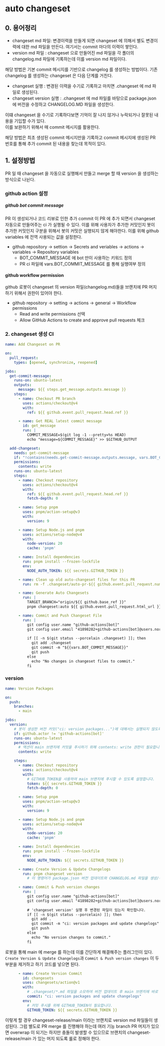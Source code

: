 # auto changeset

## 0. 용어정리
- changeset md 파일: 변경이력을 만들게 되면 changeset 에 의해서 별도 변경이력에 대한 md 파일을 만든다. 여기서는 commit 마다의 이력이 쌓인다.
- version md 파일 : changeset 으로 만들어진 md 파일을 각 폴더의 changelog.md 파일에 기록하는데 이를 version md 파일이다.

해당 방법은 기본 commit 메시지를 기반으로 changelog 를 생성하는 방법이다.
기존 changelog 를 생성하는 changeset 은 다음 단계를 거친다.
- changeset 실행 : 변경된 이력을 수기로 기록하고 마치면 .changeset 에 md 파일로 생성된다.
- changeset version 실행 : .changeset 에 md 파일를 바탕으로 package.json 에 버전을 수정하고 CHANGELOG.MD 파일을 생성한다. 

이떄 changeset 을 수기로 기록하다보면 기억이 잘 나지 않거나 누락되거나 잘못된 내용을 기입할 수가 있다.<br>
이를 보완하기 위해서 매 commit 메시지를 활용한다.

해당 방법은 최초 생성된 commit 메시지만을 기록하고 commit 메시지에 생성된 PR 번호를 통해 추가 commit 된 내용을 찾는데 목적이 있다.

## 1. 설정방법
PR 일 때 changeset 을 자동으로 실행해서 만들고 merge 할 때 version 을 생성하는 방식으로 나뉜다.
### github action 설정
##### github bot commit message
PR 이 생성되거나 코드 리뷰로 인한 추가 commit 이 PR 에 추가 되면서 changeset 자동으로 만들어주는 ci 가
실행될 수 있다. 이를 위해 사용자가 추가한 커밋인지 봇이 추가한 커밋인지 구분을 위해서 봇의 커밋은 실행되지 않게 해야한다.
이를 위해 github variables 에 전역 사용되는 값을 설정한다.
- github repository -> settion -> Secrets and veriables -> actions -> variables -> Repository variables
  - BOT_COMMIT_MESSAGE 에 bot 만이 사용하는 키워드 정의
  - PR ci 파일에 vars.BOT_COMMIT_MESSAGE 를 통해 실행여부 정의

#### github workflow permission
github 로봇이 changeset 의 version 파일(changelog.md)들을 브랜치에 PR 머지하기 위해서 권한이 있어야 한다.
- github repository -> setting -> actions -> general -> Workflow permissions
  - Read and write permissions 선택
  - Allow GitHub Actions to create and approve pull requests 체크
  
### 2. changeset 생성 CI
```yaml
name: Add Changeset on PR

on:
  pull_request:
    types: [opened, synchronize, reopened]

jobs:
  get-commit-message:
    runs-on: ubuntu-latest
    outputs:
      message: ${{ steps.get_message.outputs.message }}
    steps:
      - name: Checkout PR branch
        uses: actions/checkout@v4
        with:
          ref: ${{ github.event.pull_request.head.ref }}

      - name: Get REAL latest commit message
        id: get_message
        run: |
          COMMIT_MESSAGE=$(git log -1 --pretty=%s HEAD)
          echo "message=${COMMIT_MESSAGE}" >> $GITHUB_OUTPUT

  add-changeset:
    needs: get-commit-message
    if: "!contains(needs.get-commit-message.outputs.message, vars.BOT_COMMIT_MESSAGE)"
    permissions:
      contents: write
    runs-on: ubuntu-latest
    steps:
      - name: Checkout repository
        uses: actions/checkout@v4
        with:
          ref: ${{ github.event.pull_request.head.ref }}
          fetch-depth: 0

      - name: Setup pnpm
        uses: pnpm/action-setup@v3
        with:
          version: 9

      - name: Setup Node.js and pnpm
        uses: actions/setup-node@v4
        with:
          node-version: 20
          cache: 'pnpm'

      - name: Install dependencies
        run: pnpm install --frozen-lockfile
        env:
          NODE_AUTH_TOKEN: ${{ secrets.GITHUB_TOKEN }}

      - name: Clean up old auto-changeset files for this PR
        run: rm -f .changeset/auto-pr-${{ github.event.pull_request.number }}-*.md

      - name: Generate Auto Changesets
        run: |
          TARGET_BRANCH="origin/${{ github.base_ref }}"
          pnpm changeset:auto ${{ github.event.pull_request.html_url }} ${{ github.head_ref }} $TARGET_BRANCH ${{ github.event.pull_request.number }}

      - name: Commit and Push Changeset File
        run: |
          git config user.name "github-actions[bot]"
          git config user.email "41898282+github-actions[bot]@users.noreply.github.com"
          
          if [[ -n $(git status --porcelain .changeset) ]]; then
            git add .changeset
            git commit -m "${{vars.BOT_COMMIT_MESSAGE}}"
            git push
          else
            echo "No changes in changeset files to commit."
          fi
```
### version
```yaml
name: Version Packages

on:
  push:
    branches:
      - main

jobs:
  version:
    # 봇이 생성한 버전 커밋("ci: version packages...")에 대해서는 실행되지 않도록 하여 중복 실행 방지
    if: github.actor != 'github-actions[bot]'
    runs-on: ubuntu-latest
    permissions:
      # 액션이 main 브랜치에 커밋을 푸시하기 위해 contents: write 권한이 필요합니다.
      contents: write

    steps:
      - name: Checkout repository
        uses: actions/checkout@v4
        with:
          # GITHUB_TOKEN을 사용하여 main 브랜치에 푸시할 수 있도록 설정합니다.
          token: ${{ secrets.GITHUB_TOKEN }}
          fetch-depth: 0

      - name: Setup pnpm
        uses: pnpm/action-setup@v3
        with:
          version: 9

      - name: Setup Node.js and pnpm
        uses: actions/setup-node@v4
        with:
          node-version: 20
          cache: 'pnpm'

      - name: Install dependencies
        run: pnpm install --frozen-lockfile
        env:
          NODE_AUTH_TOKEN: ${{ secrets.GITHUB_TOKEN }}

      - name: Create Version & Update Changelogs
        run: pnpm changeset version
          # 이 명령어가 package.json 버전 업데이트와 CHANGELOG.md 파일을 생성/수정합니다.

      - name: Commit & Push version changes
        run: |
          git config user.name "github-actions[bot]"
          git config user.email "41898282+github-actions[bot]@users.noreply.github.com"
          
          # 'changeset version' 실행 후 변경된 파일이 있는지 확인합니다.
          if [[ -n $(git status --porcelain) ]]; then
            git add .
            git commit -m "ci: version packages and update changelogs"
            git push
          else
            echo "No version changes to commit."
          fi
```
로봇을 통해 main 에 merge 를 하는데 이를 간단하게 해결해주는 플러그인이 있다.
`Create Version & Update Changelogs`과 `Commit & Push version changes`
이 두 부분을 제거하고 하기 코드를 넣으면 된다.
```yaml
      - name: Create Version Commit
        id: changesets
        uses: changesets/action@v1
        with:
          # .changeset/*.md 파일을 소모하여 버전 업데이트 후 main 브랜치에 바로 커밋합니다.
          commit: "ci: version packages and update changelogs"
        env:
          # 커밋 푸시를 위해 GITHUB_TOKEN이 필요합니다.
          GITHUB_TOKEN: ${{ secrets.GITHUB_TOKEN }}
```
이렇게 할 경우 changeset-release/main 이라는 브랜치로 version md 파일들이 생성된다.
그럼 별도로 PR merge 를 진행해야 하는데 여러 기능 branch PR 머지가 있으면 overwrap 이 되기는 하지만 충돌이 발생할 수 있으므로
브랜치의 changeset-release/main 가 있는 머지 되도록 룰로 정해야 한다.